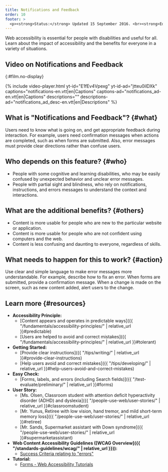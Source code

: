 ```yaml
---
title: Notifications and Feedback
order: 10
footer: >
  <p><strong>Status:</strong> Updated 15 September 2016. <br><strong>Editor and project lead:</strong> <a href="https://www.w3.org/People/shadi">Shadi Abou-Zahra</a>. Developed by the <a href="https://www.w3.org/WAI/EO/">Education and Outreach Working Group (EOWG)</a> with support from the <a href="https://www.w3.org/WAI/DEV/">WAI-DEV project</a>, co-funded by the European Commission. <a href="../acknowledgements/">Acknowledgements</a>.</p>
---
```


Web accessibility is essential for people with disabilities and useful
for all. Learn about the impact of accessibility and the benefits for
everyone in a variety of situations.

## Video on Notifications and Feedback
{:#film.no-display}

{% include video-player.html
    yt-id="E1fEv4Vpexg"
    yt-id-ad="jtteu0ilDXk"
    captions="notifications-en.vtt|en|Captions"
    captions-ad="notifications_ad-en.vtt|en|Captions"
    descriptions=""
    descriptions-ad="notifications_ad_desc-en.vtt|en|Descriptions"
%}

What is "Notifications and Feedback"? {#what}
-------------------------------------

Users need to know what is going on, and get appropriate feedback during
interaction. For example, users need confirmation messages when actions
are completed, such as when forms are submitted. Also, error messages
must provide clear directions rather than confuse users.

Who depends on this feature? {#who}
----------------------------

-   People with some cognitive and learning disabilities, who may be
    easily confused by unexpected behavior and unclear error messages.
-   People with partial sight and blindness, who rely on notifications,
    instructions, and errors messages to understand the context and
    interactions.

What are the additional benefits? {#others}
---------------------------------

-   Content is more usable for people who are new to the particular
    website or application.
-   Content is more usable for people who are not confident using
    computers and the web.
-   Content is less confusing and daunting to everyone, regardless of
    skills.

What needs to happen for this to work? {#action}
--------------------------------------

Use clear and simple language to make error messages more
understandable. For example, describe how to fix an error. When forms
are submitted, provide a confirmation message. When a change is made on
the screen, such as new content added, alert users to the change.

Learn more {#resources}
----------

-   **Accessibility Principle:**
    -   [Content appears and operates in predictable
        ways]({{ "/fundamentals/accessibility-principles/" | relative_url }}#predictable)
    -   [Users are helped to avoid and correct
        mistakes]({{ "/fundamentals/accessibility-principles/" | relative_url }}#tolerant)
-   **Getting Started:**
    -   [Provide clear
        instructions]({{ "/tips/writing/" | relative_url }}#provide-clear-instructions)
    -   [Help users avoid and correct
        mistakes]({{ "/tips/developing/" | relative_url }}#help-users-avoid-and-correct-mistakes)
-   **Easy Check:**
    -   [Forms, labels, and errors (including Search
        fields)]({{ "/test-evaluate/preliminary/" | relative_url }}#forms)
-   **User Story:**
    -   [Ms. Olsen, Classroom student with attention deficit
        hyperactivity disorder (ADHD) and
        dyslexia]({{ "/people-use-web/user-stories/" | relative_url }}#classroomstudent)
    -   [Mr. Yunus, Retiree with low vision, hand tremor, and mild
        short-term memory
        loss]({{ "/people-use-web/user-stories/" | relative_url }}#retiree)
    -   [Mr. Sands, Supermarket assistant with Down
        syndrome]({{ "/people-use-web/user-stories/" | relative_url }}#supermarketassistant)
-   **Web Content Accessibility Guidelines ([WCAG
    Overview]({{ "/standards-guidelines/wcag/" | relative_url }})):**
    -   [Success Criteria relating to
        "errors"](https://www.w3.org/WAI/WCAG20/quickref/?tags=errors)
-   **Tutorial:**
    -   [Forms - Web Accessibility
        Tutorials](https://www.w3.org/WAI/tutorials/)

